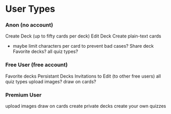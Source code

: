 # User Types #

### Anon (no account) ###
Create Deck (up to fifty cards per deck)
Edit Deck
Create plain-text cards
  - maybe limit characters per card to prevent bad cases?
Share deck
Favorite decks?
all quiz types?

### Free User (free account) ###
Favorite decks
Persistant Decks
Invitations to Edit (to other free users)
all quiz types
upload images?
draw on cards?

### Premium User ###
upload images
draw on cards
create private decks
create your own quizzes
